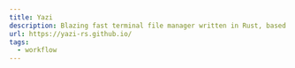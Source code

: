 ```yaml
---
title: Yazi
description: Blazing fast terminal file manager written in Rust, based on async I/O.
url: https://yazi-rs.github.io/
tags:
  - workflow
---
```

